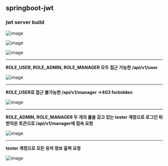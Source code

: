 ## springboot-jwt

### jwt server build
![image](https://user-images.githubusercontent.com/44967760/110609760-e2039b80-81d0-11eb-9455-22d04579e006.png)


![image](https://user-images.githubusercontent.com/44967760/110609932-18411b00-81d1-11eb-8c33-d42fb4a4cce6.png)


![image](https://user-images.githubusercontent.com/44967760/110610248-635b2e00-81d1-11eb-954e-1001c8a11880.png)
<hr/>

**ROLE_USER, ROLE_ADMIN, ROLE_MANAGER 모두 접근 가능한 /api/v1/user**

![image](https://user-images.githubusercontent.com/44967760/110610555-b2a15e80-81d1-11eb-8c82-dbfe17775868.png)
<hr/>

**ROLE_USER로 접근 불가능한 /api/v1/manager ->403 forbidden**

![image](https://user-images.githubusercontent.com/44967760/110610835-f72cfa00-81d1-11eb-9051-caa9fd35b551.png)
<hr/>

**ROLE_ADMIN, ROLE_MANAGER 두 개의 롤을 갖고 있는 tester 계정으로 로그인 뒤 받아온 토큰으로 /api/v1/manager에 접속 요청**

![image](https://user-images.githubusercontent.com/44967760/110611105-3e1aef80-81d2-11eb-8dfa-585682b7d7b1.png)
<hr/>

**tester 계정으로 모든 유저 정보 출력 요청**

![image](https://user-images.githubusercontent.com/44967760/110611485-9baf3c00-81d2-11eb-8e9a-5433b02ea3b5.png)

